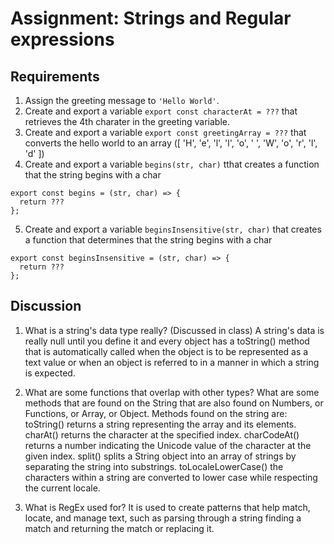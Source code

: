 # Assignment: Strings and Regular expressions

## Requirements

1. Assign the greeting message to `'Hello World'`.
2. Create and export a variable `export const characterAt = ???` that retrieves the 4th charater in the greeting variable.
3. Create and export a variable `export const greetingArray = ???` that converts the hello world to an array ([ 'H', 'e', 'l', 'l', 'o', ' ', 'W', 'o', 'r', 'l', 'd' ])
4. Create and export a variable `begins(str, char)` tthat creates a function that the string begins with a char 
  ```
  export const begins = (str, char) => { 
    return ???
  };
  ```
5.  Create and export a variable `beginsInsensitive(str, char)` that creates a function that determines that the string begins with a char 
   ```
   export const beginsInsensitive = (str, char) => { 
     return ???
   };
   ```

## Discussion

1. What is a string's data type really? (Discussed in class)
      A string's data is really null until you define it and every object has a toString() method that is automatically called when the object is to be represented as a text value or when an object is referred to in a manner in which a string is expected.
      
2. What are some functions that overlap with other types?
   What are some methods that are found on the String that are also found on Numbers, or Functions, or Array, or Object.
      Methods found on the string are:
       toString() returns a string representing the array and its elements.
       charAt() returns the character at the specified index.
       charCodeAt() returns a number indicating the Unicode value of the character at the given index.
       split() splits a String object into an array of strings by separating the string into substrings.
       toLocaleLowerCase() the characters within a string are converted to lower case while respecting the current locale.

3. What is RegEx used for?
    It is used to create patterns that help match, locate, and manage text, such as parsing through a string finding a match and returning the match or replacing it.
